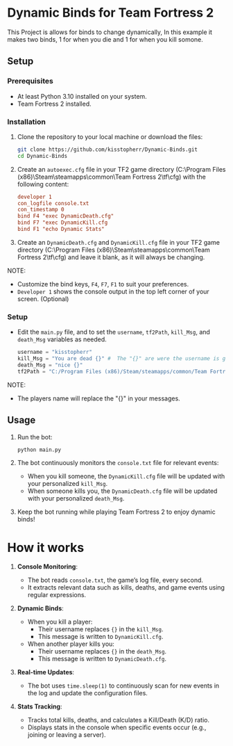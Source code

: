 # Dynamic Binds for Team Fortress 2

This Project is allows for binds to change dynamically, In this example it makes two binds, 1 for when you die and 1 for when you kill somone. 

## Setup

### Prerequisites

- At least Python 3.10 installed on your system.
- Team Fortress 2 installed.

### Installation

1. Clone the repository to your local machine or download the files:

    ```sh
    git clone https://github.com/kisstopherr/Dynamic-Binds.git
    cd Dynamic-Binds
    ```

2. Create an `autoexec.cfg` file in your TF2 game directory (C:\Program Files (x86)\Steam\steamapps\common\Team Fortress 2\tf\cfg) with the following content:
   
    ```cfg
    developer 1
    con_logfile console.txt
    con_timestamp 0
    bind F4 "exec DynamicDeath.cfg"
    bind F7 "exec DynamicKill.cfg
    bind F1 "echo Dynamic Stats"
    ``` 

4. Create an `DynamicDeath.cfg` and `DynamicKill.cfg` file in your TF2 game directory (C:\Program Files (x86)\Steam\steamapps\common\Team Fortress 2\tf\cfg) and leave it blank, as it will always be changing.

NOTE:

- Customize the bind keys, `F4`, `F7`, `F1` to suit your preferences.
- `Developer 1` shows the console output in the top left corner of your screen. (Optional)

### Setup

- Edit the `main.py` file, and to set the `username`, `tf2Path`, `kill_Msg`, and `death_Msg` variables as needed.

    ```python
    username = "kisstopherr"
    kill_Msg = "You are dead {}" #  The "{}" are were the username is going to be printed
    death_Msg = "nice {}"
    tf2Path = "C:/Program Files (x86)/Steam/steamapps/common/Team Fortress 2/tf"
    ```
    
NOTE:

- The players name will replace the "{}" in your messages.


## Usage

1. Run the bot:

    ```sh
    python main.py
    ```

2. The bot continuously monitors the `console.txt` file for relevant events:
    - When you kill someone, the `DynamicKill.cfg` file will be updated with your personalized `kill_Msg`.
    - When someone kills you, the `DynamicDeath.cfg` file will be updated with your personalized `death_Msg`.

3. Keep the bot running while playing Team Fortress 2 to enjoy dynamic binds!

# How it works

1. **Console Monitoring**:
    - The bot reads `console.txt`, the game’s log file, every second.
    - It extracts relevant data such as kills, deaths, and game events using regular expressions.

2. **Dynamic Binds**:
    - When you kill a player:
        - Their username replaces `{}` in the `kill_Msg`.
        - This message is written to `DynamicKill.cfg`.
    - When another player kills you:
        - Their username replaces `{}` in the `death_Msg`.
        - This message is written to `DynamicDeath.cfg`.

3. **Real-time Updates**:
    - The bot uses `time.sleep(1)` to continuously scan for new events in the log and update the configuration files.

4. **Stats Tracking**:
    - Tracks total kills, deaths, and calculates a Kill/Death (K/D) ratio.
    - Displays stats in the console when specific events occur (e.g., joining or leaving a server).


